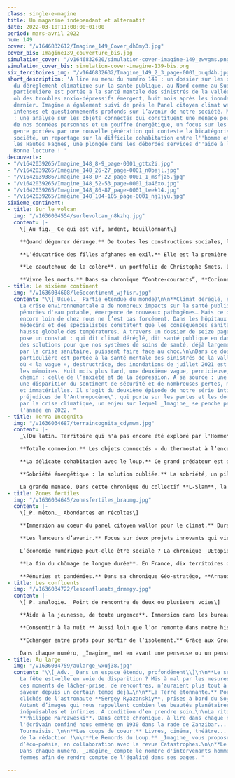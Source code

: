 ```yaml
---
class: single-e-magine
title: Un magazine indépendant et alternatif
date: 2022-03-10T11:00:00+01:00
period: mars-avril 2022
num: 149
cover: "/v1646832612/Imagine_149_Cover_dh0my3.jpg"
cover_bis: Imagine139_couverture_bis.jpg
simulation_cover: "/v1646832620/simulation-cover-imagine-149_zwvgms.png"
simulation_cover_bis: simulation-cover-imagine-139-bis.png
six_territoires_img: "/v1646832632/Imagine_149_2_3_page-0001_buqd4h.jpg"
short_description: 'A lire au menu du numéro 149 : un dossier sur les différents impacts
  du dérèglement climatique sur la santé publique, au Nord comme au Sud. Une attention
  particulière est portée à la santé mentale des sinistrés de la vallée de la Vesdre,
  où des troubles anxio-dépressifs émergent, huit mois après les inondations de l''été
  dernier. Imagine a également suivi de près le Panel citoyen climat wallon, ses délibérations
  intenses et questionnements profonds sur l’avenir de notre société. Mais encore
  : une analyse sur les objets connectés qui constituent une menace pour la protection
  de nos données personnes et un gouffre énergétique, un focus sur les questions de
  genre portées par une nouvelle génération qui conteste la bicatégorisation de notre
  société, un reportage sur la difficile cohabitation entre l''homme et le loup dans
  les Hautes Fagnes, une plongée dans les débordés services d''aide à la jeunesse...
  Bonne lecture ! '
decouverte:
- "/v1642039265/Imagine_148_8-9_page-0001_gttx2i.jpg"
- "/v1642039265/Imagine_148_26-27_page-0001_n0bajl.jpg"
- "/v1642039386/Imagine_148_DP-22_page-0001_1_msfjz5.jpg"
- "/v1642039265/Imagine_148_52-53_page-0001_ia46xo.jpg"
- "/v1642039265/Imagine_148_86-87_page-0001_teek14.jpg"
- "/v1642039265/Imagine_148_104-105_page-0001_nj1jyu.jpg"
sixieme_continent:
- title: Sur le volcan
  img: "/v1636034554/surlevolcan_n8kzhq.jpg"
  content: |-
    \[_Au fig._ Ce qui est vif, ardent, bouillonnant\]

    **Quand dégenrer dérange.** De toutes les constructions sociales, le genre est celle qui influence le plus nos personnalités, nos rôles et nos choix, conscients ou non. A quoi ressemblerait une société non-binaire, sans stéréotypes de genre, et où l’exploration des identités ne serait pas obstruée ? Une nouvelle génération explore ces questions, bousculant au passage des certitudes solidement ancrées.

    **L’éducatrice des filles afghanes en exil.** Elle est la première journaliste afghane à avoir été évacuée vers la Belgique, quand les Talibans ont pris le pouvoir l’été dernier. “Meena” formule une promesse : quand l’heure de la reconstruction viendra, il faudra s’intéresser au sort des petites filles des zones rurales, trop longtemps délaissées et désormais déscolarisées.

    **Le caoutchouc de la colère**, un portfolio de Christophe Smets. L’entreprise belge SIAT (Société d’investissement pour l’agriculture tropicale) est spécialisée depuis 1991 dans la production d’hévéa, de caoutchouc et d’huile de palme. Une activité agro-industrielle dénoncée depuis plusieurs années par diverses ONG et qui divise les communautés, certains y voyant une opportunité et d’autres un désastre économique, écologique et social.

    **Vivre les morts.** Dans sa chronique “Contre-courants”, **Corinne Morel Darleux** parle de cette consolation que peuvent trouver les vivants à faire vivre les morts, à leur faire une place dans nos vies, chacun à sa manière.
- title: Le sixième continent
  img: "/v1636034608/le6econtinent_wjfisr.jpg"
  content: "\\[_Usuel._ Partie étendue du monde)\n\n**Climat déréglé, santé menacée**.
    La crise environnementale a de nombreux impacts sur la santé publique : malnutrition,
    pénuries d'eau potable, émergence de nouveaux pathogènes… Mais ce qui peut sembler
    encore loin de chez nous ne l’est pas forcément. Dans les hôpitaux belges, des
    médecins et des spécialistes constatent que les conséquences sanitaires de la
    hausse globale des températures. A travers un dossier de seize pages, _Imagine_
    pose un constat : qui dit climat déréglé, dit santé publique en danger. Et propose
    des solutions pour que nos systèmes de soins de santé, déjà largement éprouvés
    par la crise sanitaire, puissent faire face au choc.\n\nDans ce dossier, une attention
    particulière est portée à la santé mentale des sinistrés de la vallée de la Vesdre,
    où « la vague », destructrice, des inondations de juillet 2021 est restée dans
    les mémoires. Huit mois plus tard, une deuxième vague, pernicieuse, se fraie un
    chemin : celle de l’anxiété et de la dépression. A sa source : une surcharge administrative,
    une disparition du sentiment de sécurité et de nombreuses pertes, matérielles
    et immatérielles. Il s'agit du deuxième épisode de notre série intitulée \"Les
    préjudices de l'Anthropocène\", qui porte sur les pertes et les dommages causés
    par la crise climatique, un enjeu sur lequel _Imagine_ se penche pendant toute
    l'année en 2022. "
- title: Terra Incognita
  img: "/v1636034687/terraincognita_cdymwm.jpg"
  content: |-
    _\[Du latin. Territoire qui n'a pas encore été exploré par l'Homme\]_

    **Totale connexion.** Les objets connectés - du thermostat à l’enceinte en passant par le frigo ou le maillot - se répandent peu à peu dans nos vies quotidiennes, mais aussi dans l’industrie, les transports, les villes, etc. Présentés comme d’un usage plus convivial et plus efficient, ils sont bien souvent polluants, présentent des failles de sécurité, permettent la captation de données privées, posent question en termes de souveraineté… Le point sur les enjeux.

    **La délicate cohabitation avec le loup.** Ce grand prédateur est de retour en Belgique depuis 2016. Comment vit-on sa présence sur le territoire wallon ? _Imagine_ a fait le tour des parties prenantes (éleveurs, naturalistes, scientifiques…) autour d’un débat passionnant et passionné.

    **Sobriété énergétique : la solution oubliée.** La sobriété, un pilier de la transition écologique ? Un nombre grandissant d’experts et d’institutions l’exigent pour économiser l’énergie, pourtant elle reste dans l’angle mort des pouvoirs publics.

    La grande menace. Dans cette chronique du collectif **L-Slam**, la plume est à Catherine Barsics.
- title: Zones fertiles
  img: "/v1636034645/zonesfertiles_braumg.jpg"
  content: |-
    \[_P. méton._ Abondantes en récoltes\]

    **Immersion au coeur du panel citoyen wallon pour le climat.** Durant cinq week-ends, Imagine a suivi de près le Panel citoyen climat wallon. Quatre mois de délibérations intenses, de manifestations ludiques et de questionnements profonds sur l’avenir de notre société. Enseignement, logement, consommation, mobilité, emploi, économie, justice sociale, territoire… Nourris par des interpellations inspirantes mais peu soutenus par des experts, ces cinquante « témoins volontaires » (moins nombreux à l’arrivée) ont abouti à un patchwork propositionnel. Non chiffrées à ce stade, leurs recommandations oscillent entre l’audace et le convenu. Cap sur 2030.

    **Les lanceurs d’avenir.** Focus sur deux projets innovants qui visent à construire un monde durable et solidaire.

    L’économie numérique peut-elle être sociale ? La chronique _UEtopique_, d’**Olivier de Schutter**.

    **La fin du chômage de longue durée**. En France, dix territoires ont fait le pari, depuis 2016, d’éradiquer le chômage de longue durée en transférant le montant des allocations vers des entreprises à but d’emploi. L’expérience porte ses fruits et s’étendra bientôt à soixante territoires. Immersion à Paris, où 13 Avenir propose des services écologiques et solidaires dans un quartier de 3 600 habitants. Une source d’inspiration pour Bruxelles et la Wallonie ?

    **Pénuries et pandémies.** Dans sa chronique Géo-stratégo, **Arnaud Zacharie** souligne la fragilité des chaînes d’approvisionnement, révélées par la crise sanitaire, et propose de les rendre plus résilientes.
- title: Les confluents
  img: "/v1636034722/lesconfluents_drmegy.jpg"
  content: |-
    \[_P. analogie._ Point de rencontre de deux ou plusieurs voies\]

    **Aide à la jeunesse, de toute urgence**. Immersion dans les bureaux du Service d’aide à la jeunesse de Mons, aux côtés des délégués et conseillers qui tentent de répondre au plus pressé. Et doivent faire face à des familles aux problématiques de plus en plus complexes et multiples, avec des moyens en permanence débordés…

    **Consentir à la nuit.** Aussi loin que l’on remonte dans notre histoire occidentale, la nuit a mauvaise réputation. Qu’advient-il lorsqu’on se laisse attirer philosophiquement par la nuit ? La chronique de **Philocité** explore la question.

    **Echanger entre profs pour sortir de l’isolement.** Grâce aux Groupes d’accompagnement et d’analyse des pratiques, des enseignants se rassemblent quelques fois par an pour réfléchir collectivement et en profondeur à des situations difficiles et sortir la tête du guidon.

    Dans chaque numéro, _Imagine_ met en avant une penseuse ou un penseur de l’écologie qui a marqué l’histoire. C’est au tour de **Jacques Ellul et Bernard Charbonneau**.
- title: Au large
  img: "/v1636034759/aularge_wxuj38.jpg"
  content: "\\[_Adv._ Dans un espace étendu, profondément\\]\n\n**Le sens de la fête.**
    La fête est-elle en voie de disparition ? Mis à mal par les mesures anti-Covid,
    ces moments de lâcher-prise, de rencontres, n’auraient plus tout à fait la même
    saveur depuis un certain temps déjà…\n\n**La Terre étonnante.** Portfolio des
    clichés de l’astronaute **Sergey Ryazanskiy**, prises à bord du Soyouz MS-05.
    Autant d’images qui nous rappellent combien les beautés planétaires sont singulières,
    inépuisables et infinies. A condition d’en prendre soin…\n\nLa ritournelle de
    **Philippe Marczweski**. Dans cette chronique, à lire dans chaque numéro d'_Imagine_,
    l'écrivain confiné nous emmène en 1930 dans la rade de Zanzibar... En rêvant du
    Tournaisis. \n\n**Les coups de coeur.** Livres, cinéma, théâtre... C'est la sélection
    de la rédaction !\n\n**Le Remords du Loup.** _Imagine_ vous propose un moment
    d’éco-poésie, en collaboration avec la revue Catastrophes.\n\n**Le baromètre genre-diversité.**
    Dans chaque numéro, _Imagine_ compte le nombre d'intervenants hommes et intervenantes
    femmes afin de rendre compte de l'égalité dans ses pages. "

---
```

